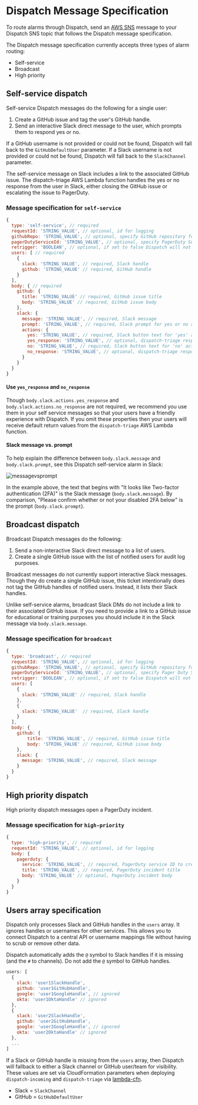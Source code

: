 # Dispatch Message Specification

To route alarms through Dispatch, send an [AWS SNS](https://aws.amazon.com/sns/) message to your Dispatch SNS topic that follows the Dispatch message specification.

The Dispatch message specification currently accepts three types of alarm routing:

* Self-service
* Broadcast
* High priority

## Self-service dispatch

Self-service Dispatch messages do the following for a single user:

1. Create a GitHub issue and tag the user's GitHub handle.
2. Send an interactive Slack direct message to the user, which prompts them to respond yes or no.

If a GitHub username is not provided or could not be found, Dispatch will fall back to the `GitHubDefaultUser` parameter.
If a Slack username is not provided or could not be found, Dispatch will fall back to the `SlackChannel` parameter.

The self-service message on Slack includes a link to the associated GitHub issue. The dispatch-triage AWS Lambda function handles the yes or no response from the user in Slack, either closing the GitHub issue or escalating the issue to PagerDuty.

### Message specification for `self-service`

``` javascript
{
  type: 'self-service', // required
  requestId: 'STRING_VALUE', // optional, id for logging
  githubRepo: 'STRING_VALUE', // optional, specify GitHub repository for Dispatch issue
  pagerDutyServiceId: 'STRING_VALUE', // optional, specify PagerDuty Service ID
  retrigger: 'BOOLEAN', // optional, if set to false Dispatch will not send a message if an issue has already been reported
  users: [ // required
    {
      slack: 'STRING_VALUE', // required, Slack handle
      github: 'STRING_VALUE' // required, GitHub handle
    }
  ],
  body: { // required
    github: {
      title: 'STRING_VALUE' // required, GitHub issue title
      body: 'STRING_VALUE' // required, GitHub issue body
    },
    slack: {
      message: 'STRING_VALUE', // required, Slack message
      prompt: 'STRING_VALUE', // required, Slack prompt for yes or no response
      actions: {
        yes: 'STRING_VALUE', // required, Slack button text for 'yes' action type
        yes_response: 'STRING_VALUE', // optional, dispatch-triage response to  user after they click yes
        no: 'STRING_VALUE', // required, Slack button text for 'no' action type
        no_response: 'STRING_VALUE', // optional, dispatch-triage response to user after they click no
      }
    }
  }
}
```

#### Use `yes_response` and `no_response`

Though `body.slack.actions.yes_response` and `body.slack.actions.no_response` are not required, we recommend you use them in your self service messages so that your users have a friendly experience with Dispatch. If you omit these properties then your users will receive default return values from the `dispatch-triage` AWS Lambda function.

#### Slack message vs. prompt

To help explain the difference between `body.slack.message` and `body.slack.prompt`, see this Dispatch self-service alarm in Slack:

![messagevsprompt](https://github.com/mapbox/dispatch/blob/master/assets/message-vs-prompt.png)

In the example above, the text that begins with "It looks like Two-factor authentication (2FA)" is the Slack message (`body.slack.message`). By comparison, "Please confirm whether or not your disabled 2FA below" is the prompt (`body.slack.prompt`).

## Broadcast dispatch

Broadcast Dispatch messages do the following:

1. Send a non-interactive Slack direct message to a list of users.
1. Create a single GitHub issue with the list of notified users for audit log purposes.

Broadcast messages do not currently support interactive Slack messages. Though they do create a single GitHub issue, this ticket intentionally does not tag the GitHub handles of notified users. Instead, it lists their Slack handles.

Unlike self-service alarms, broadcast Slack DMs do not include a link to their associated GitHub issue. If you need to provide a link to a GitHub issue for educational or training purposes you should include it in the Slack message via `body.slack.message`.

### Message specification for `broadcast`

``` javascript
{
  type: 'broadcast', // required
  requestId: 'STRING_VALUE', // optional, id for logging
  githubRepo: 'STRING_VALUE', // optional, specify GitHub repository for Dispatch issue
  pagerDutyServiceId: 'STRING_VALUE', // optional, specify Pager Duty Service ID
  retrigger: 'BOOLEAN', // optional, if set to false Dispatch will not send a message if an issue has already been reported
  users: [
    {
      slack: 'STRING_VALUE' // required, Slack handle
    },
    {
      slack: 'STRING_VALUE'  // required, Slack handle
    }
  ],
  body: {
    github: {
        title: 'STRING_VALUE', // required, GitHub issue title
        body: 'STRING_VALUE' // required, GitHub issue body
    },
    slack: {
      message: 'STRING_VALUE', // required, Slack message
    }
  }
}
```

## High priority dispatch

High priority dispatch messages open a PagerDuty incident.

### Message specification for `high-priority`


``` javascript
{
  type: 'high-priority', // required
  requestId: 'STRING_VALUE', // optional, id for logging
  body: {
    pagerduty: {
      service: 'STRING_VALUE', // required, PagerDuty service ID to create incident for
      title: 'STRING_VALUE', // required, PagerDuty incident title
      body: 'STRING_VALUE' // optional, PagerDuty incident body
    }
  }
}
```

## Users array specification

Dispatch only processes Slack and GitHub handles in the `users` array. It ignores handles or usernames for other services. This allows you to connect Dispatch to a central API or username mappings file without having to scrub or remove other data.

Dispatch automatically adds the `@` symbol to Slack handles if it is missing (and the `#` to channels). Do not add the `@` symbol to GitHub handles.

``` javascript
users: [
  {
    slack: 'user1SlackHandle',
    github: 'user1GitHubHandle',
    google: 'user1GoogleHandle', // ignored
    okta: 'user1OktaHandle' // ignored
  },
  {
    slack: 'user2SlackHandle',
    github: 'user2GitHubHandle',
    google: 'user2GoogleHandle', // ignored
    okta: 'user2OktaHandle' // ignored
  },
  ...
]
```

If a Slack or GitHub handle is missing from the `users` array, then Dispatch will fallback to either a Slack channel or GitHub user/team for visibility. These values are set via CloudFormation parameters when deploying `dispatch-incoming` and `dispatch-triage` via [lambda-cfn](https://github.com/mapbox/lambda-cfn).

* Slack = `SlackChannel`
* GitHub = `GitHubDefaultUser`
